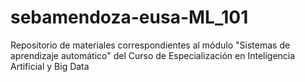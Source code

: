# sebamendoza-eusa-ML_101
Repositorio de materiales correspondientes al módulo "Sistemas de aprendizaje automático" del Curso de Especialización en Inteligencia Artificial y Big Data

